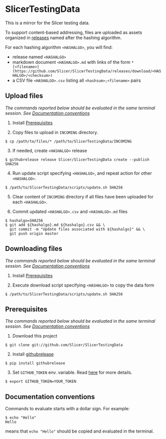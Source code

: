 SlicerTestingData
=================

This is a mirror for the Slicer testing data.

To support content-based addressing, files are uploaded as assets organized in [releases](https://github.com/Slicer/SlicerTestingData/releases)
named after the hashing algorithm.

For each hashing algorithm `<HASHALGO>`, you will find:
* release named `<HASHALGO>`
* markdown document `<HASHALGO>.md` with links of the form `* [<filename>](https://github.com/Slicer/SlicerTestingData/releases/download/<HASHALGO>/<checksum>)`
* a CSV file `<HASHALGO>.csv` listing all `<hashsum>;<filename>` pairs

Upload files
------------

_The commands reported below should be evaluated in the same terminal session. See [Documentation conventions](#documentation-conventions)_

1. Install [Prerequisites](#prerequisites)

2. Copy files to upload in `INCOMING` directory.

```
$ cp /path/to/files/* /path/to/SlicerTestingData/INCOMING
```

3. If needed, create `<HASHALGO>` release

```
$ githubrelease release Slicer/SlicerTestingData create --publish SHA256
```

4. Run update script specifying `<HASHALGO>`, and repeat action for other `<HASHALGO>`.

```
$ /path/to/SlicerTestingData/scripts/update.sh SHA256
```

5. Clear content of `INCOMING` directory if all files have been uploaded for each `<HASHALGO>`.

6. Commit updated `<HASHALGO>.csv` and `<HASHALGO>.md` files

```
$ hashalgo=SHA256
$ git add ${hashalgo}.md ${hashalgo}.csv && \
  git commit -m "Update files associated with ${hashalgo}" && \
  git push origin master
```


Downloading files
-----------------

_The commands reported below should be evaluated in the same terminal session. See [Documentation conventions](#documentation-conventions)_

1. Install [Prerequisites](#prerequisites)

2. Execute download script specifying `<HASHALGO>` to copy the data form

```
$ /path/to/SlicerTestingData/scripts/update.sh SHA256
```


Prerequisites
-------------

_The commands reported below should be evaluated in the same terminal session. See [Documentation conventions](#documentation-conventions)_

1. Download this project

```
$ git clone git://github.com/Slicer/SlicerTestingData
```

2. Install [githubrelease](https://github.com/j0057/github-release#installing)

```
$ pip install githubrelease
```

3. Set `GITHUB_TOKEN` env. variable. Read [here](https://github.com/j0057/github-release#configuring) for more details.

```
$ export GITHUB_TOKEN=YOUR_TOKEN
```


Documentation conventions
-------------------------

Commands to evaluate starts with a dollar sign. For example:

```
$ echo "Hello"
Hello
```

means that `echo "Hello"` should be copied and evaluated in the terminal.
